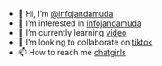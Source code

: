 - 👋 Hi, I’m <a href='https://info-janda-muda.web.app'>@infojandamuda</a>
- 👀 I’m interested in <a href='https://info-janda-muda.web.app/404.html'>infojandamuda</a>
- 🌱 I’m currently learning <a href='https://info-janda-muda.web.app/video.html'>video</a>
- 💞️ I’m looking to collaborate on <a href='https://info-janda-muda.web.app/tiktok.html'>tiktok</a>
- 📫 How to reach me <a href='https://chatgirls.web.app'>chatgirls</a>




